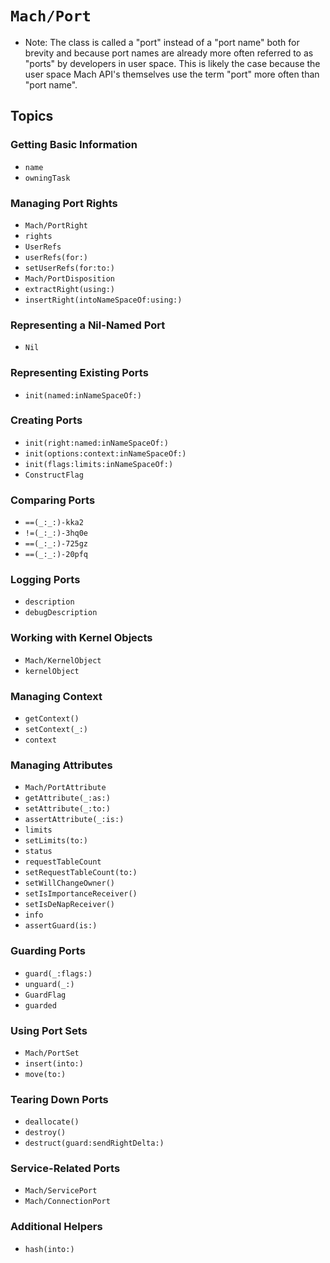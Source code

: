 # ``Mach/Port``

- Note: The class is called a "port" instead of a "port name" both for brevity and because port names are already more often referred to as "ports" by developers in user space. This is likely the case because the user space Mach API's themselves use the term "port" more often than "port name".
## Topics


### Getting Basic Information

- ``name``
- ``owningTask``

### Managing Port Rights

- ``Mach/PortRight``
- ``rights``
- ``UserRefs``
- ``userRefs(for:)``
- ``setUserRefs(for:to:)``
- ``Mach/PortDisposition``
- ``extractRight(using:)``
- ``insertRight(intoNameSpaceOf:using:)``

### Representing a Nil-Named Port

- ``Nil``

### Representing Existing Ports

- ``init(named:inNameSpaceOf:)``

### Creating Ports

- ``init(right:named:inNameSpaceOf:)``
- ``init(options:context:inNameSpaceOf:)``
- ``init(flags:limits:inNameSpaceOf:)``
- ``ConstructFlag``

### Comparing Ports

- ``==(_:_:)-kka2``
- ``!=(_:_:)-3hq0e``
- ``==(_:_:)-725gz``
- ``==(_:_:)-20pfq``

### Logging Ports

- ``description``
- ``debugDescription``

### Working with Kernel Objects

- ``Mach/KernelObject``
- ``kernelObject``

### Managing Context

- ``getContext()``
- ``setContext(_:)``
- ``context``

### Managing Attributes

- ``Mach/PortAttribute``
- ``getAttribute(_:as:)``
- ``setAttribute(_:to:)``
- ``assertAttribute(_:is:)``
- ``limits``
- ``setLimits(to:)``
- ``status``
- ``requestTableCount``
- ``setRequestTableCount(to:)``
- ``setWillChangeOwner()``
- ``setIsImportanceReceiver()``
- ``setIsDeNapReceiver()``
- ``info``
- ``assertGuard(is:)``

### Guarding Ports

- ``guard(_:flags:)``
- ``unguard(_:)``
- ``GuardFlag``
- ``guarded``

### Using Port Sets

- ``Mach/PortSet``
- ``insert(into:)``
- ``move(to:)``

### Tearing Down Ports

- ``deallocate()``
- ``destroy()``
- ``destruct(guard:sendRightDelta:)``

### Service-Related Ports

- ``Mach/ServicePort``
- ``Mach/ConnectionPort``

### Additional Helpers

- ``hash(into:)``